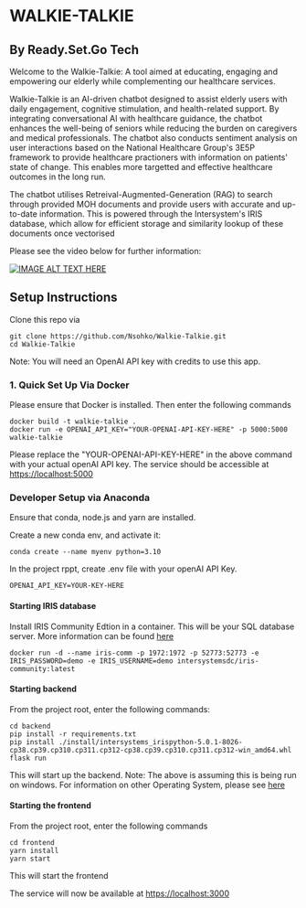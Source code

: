 # WALKIE-TALKIE
## By Ready.Set.Go Tech

Welcome to the Walkie-Talkie: A tool aimed at educating, engaging and empowering our elderly while
complementing our healthcare services.

Walkie-Talkie is an AI-driven chatbot designed to assist elderly users with daily engagement, cognitive stimulation, and health-related support. By integrating conversational AI with healthcare guidance, 
the chatbot enhances the well-being of seniors while reducing the burden on caregivers and medical professionals.
The chatbot also conducts sentiment analysis on user interactions based on the National Healthcare Group's 3E5P framework to provide healthcare practioners with information on patients' state of change. This enables more targetted and effective healthcare outcomes in the long run.

The chatbot utilises Retreival-Augmented-Generation (RAG) to search through provided MOH documents and provide users with accurate and up-to-date information.
This is powered through the Intersystem's IRIS database, which allow for efficient storage and similarity lookup of these documents once vectorised

Please see the video below for further information:

[![IMAGE ALT TEXT HERE](https://img.youtube.com/vi/Gzx_ZwWr_OU/0.jpg)](https://www.youtube.com/watch?v=Gzx_ZwWr_OU)

## Setup Instructions
Clone this repo via
```
git clone https://github.com/Nsohko/Walkie-Talkie.git
cd Walkie-Talkie
```

Note: You will need an OpenAI API key with credits to use this app.

### 1. Quick Set Up Via Docker
Please ensure that Docker is installed.
Then enter the following commands

```
docker build -t walkie-talkie .
docker run -e OPENAI_API_KEY="YOUR-OPENAI-API-KEY-HERE" -p 5000:5000 walkie-talkie
```
Please replace the "YOUR-OPENAI-API-KEY-HERE" in the above command with your actual openAI API key.
The service should be accessible at [https://localhost:5000](https://localhost:5000)

### Developer Setup via Anaconda
Ensure that conda, node.js and yarn are installed.

Create a new conda env, and activate it:
```
conda create --name myenv python=3.10
```

In the project rppt, create .env file with your openAI API Key.
```commandline
OPENAI_API_KEY=YOUR-KEY-HERE
```

#### Starting IRIS database
Install IRIS Community Edtion in a container. This will be your SQL database server. More information can be found [here](https://github.com/intersystems-community/hackathon-2024/tree/main)
```
docker run -d --name iris-comm -p 1972:1972 -p 52773:52773 -e IRIS_PASSWORD=demo -e IRIS_USERNAME=demo intersystemsdc/iris-community:latest
```

#### Starting backend
From the project root, enter the following commands:
```
cd backend
pip install -r requirements.txt
pip install ./install/intersystems_irispython-5.0.1-8026-cp38.cp39.cp310.cp311.cp312-cp38.cp39.cp310.cp311.cp312-win_amd64.whl
flask run
```
This will start up the backend. Note: The above is assuming this is being run on windows. For information on other Operating System, please see [here](https://github.com/intersystems-community/hackathon-2024/tree/main)

#### Starting the frontend
From the project root, enter the following commands
```
cd frontend
yarn install
yarn start
```
This will start the frontend

The service will now be available at [https://localhost:3000](https://localhost:3000)


